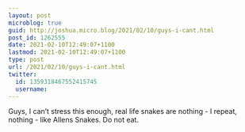 ```yaml
---
layout: post
microblog: true
guid: http://joshua.micro.blog/2021/02/10/guys-i-cant.html
post_id: 1262555
date: 2021-02-10T12:49:07+1100
lastmod: 2021-02-10T12:49:07+1100
type: post
url: /2021/02/10/guys-i-cant.html
twitter:
  id: 1359318467552415745
  username: 
---
```

Guys, I can’t stress this enough, real life snakes are nothing - I repeat, nothing - like Allens Snakes. Do not eat.
